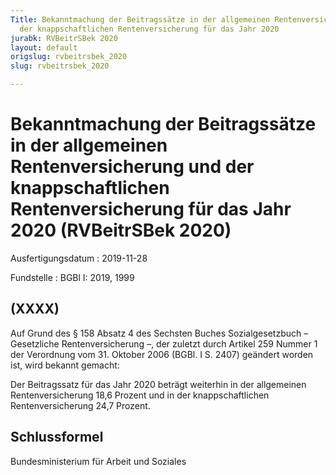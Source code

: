 ```yaml
---
Title: Bekanntmachung der Beitragssätze in der allgemeinen Rentenversicherung und
  der knappschaftlichen Rentenversicherung für das Jahr 2020
jurabk: RVBeitrSBek 2020
layout: default
origslug: rvbeitrsbek_2020
slug: rvbeitrsbek_2020

---
```


# Bekanntmachung der Beitragssätze in der allgemeinen Rentenversicherung und der knappschaftlichen Rentenversicherung für das Jahr 2020 (RVBeitrSBek 2020)

Ausfertigungsdatum
:   2019-11-28

Fundstelle
:   BGBl I: 2019, 1999


## (XXXX)

Auf Grund des § 158 Absatz 4 des Sechsten Buches Sozialgesetzbuch
– Gesetzliche Rentenversicherung –,              der zuletzt durch
Artikel 259 Nummer 1 der Verordnung vom 31. Oktober 2006 (BGBl. I S.
2407) geändert worden ist, wird bekannt gemacht:

Der Beitragssatz für das Jahr 2020 beträgt weiterhin in der
allgemeinen Rentenversicherung 18,6 Prozent und in der
knappschaftlichen Rentenversicherung 24,7 Prozent.


## Schlussformel

Bundesministerium für Arbeit und Soziales

